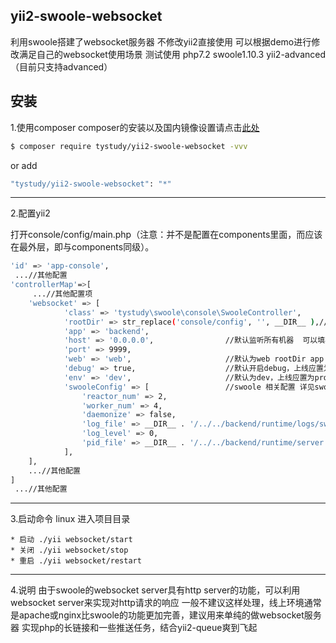 yii2-swoole-websocket
---------------
利用swoole搭建了websocket服务器  不修改yii2直接使用  可以根据demo进行修改满足自己的websocket使用场景
测试使用 php7.2 swoole1.10.3 yii2-advanced（目前只支持advanced）

安装
---------------
1.使用composer
composer的安装以及国内镜像设置请点击[此处](http://www.phpcomposer.com/)

```bash
$ composer require tystudy/yii2-swoole-websocket -vvv
```
or add

```bash
"tystudy/yii2-swoole-websocket": "*"
```

-------------
2.配置yii2

打开console/config/main.php（注意：并不是配置在components里面，而应该在最外层，即与components同级）。

```bash
'id' => 'app-console',
 ...//其他配置
'controllerMap'=>[
     ...//其他配置项
    'websocket' => [
            'class' => 'tystudy\swoole\console\SwooleController',
            'rootDir' => str_replace('console/config', '', __DIR__ ),//yii2项目根路径
            'app' => 'backend',
            'host' => '0.0.0.0',                //默认监听所有机器  可以填写127.0.0.1只监听本机 详见swoole文档
            'port' => 9999,
            'web' => 'web',                     //默认为web rootDir app web目的是拼接yii2的根目录
            'debug' => true,                    //默认开启debug，上线应置为false
            'env' => 'dev',                     //默认为dev，上线应置为prod 
            'swooleConfig' => [                 //swoole 相关配置 详见swoole文档
                'reactor_num' => 2,                                
                'worker_num' => 4,
                'daemonize' => false,
                'log_file' => __DIR__ . '/../../backend/runtime/logs/swoole.log',
                'log_level' => 0,
                'pid_file' => __DIR__ . '/../../backend/runtime/server.pid',
            ],
    ],
    ...//其他配置
]
 ...//其他配置
```

-------------
3.启动命令
linux 进入项目目录

    * 启动 ./yii websocket/start
    * 关闭 ./yii websocket/stop
    * 重启 ./yii websocket/restart    

-------------
4.说明
  由于swoole的websocket server具有http server的功能，可以利用websocket server来实现对http请求的响应 
   一般不建议这样处理，线上环境通常是apache或nginx比swoole的功能更加完善，建议用来单纯的做websocket服务器
  实现php的长链接和一些推送任务，结合yii2-queue爽到飞起
   